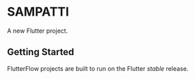 # SAMPATTI

A new Flutter project.

## Getting Started

FlutterFlow projects are built to run on the Flutter _stable_ release.
